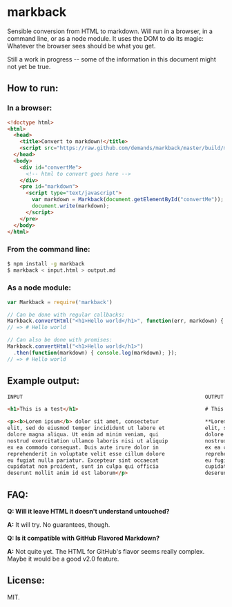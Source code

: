 # markback

Sensible conversion from HTML to markdown. Will run in
a browser, in a command line, or as a node module.
It uses the DOM to do its magic: Whatever the browser
sees should be what you get.

Still a work in progress -- some of the information in
this document might not yet be true.

## How to run:

### In a browser:

```html
<!doctype html>
<html>
  <head>
    <title>Convert to markdown!</title>
    <script src="https://raw.github.com/demands/markback/master/build/markback.min.js" type="text/javascript"></script>
  </head>
  <body>
    <div id="convertMe">
      <!-- html to convert goes here -->
    </div>
    <pre id="markdown">
      <script type="text/javascript">
        var markdown = Markback(document.getElementById("convertMe"));
        document.write(markdown);
      </script>
    </pre>
  </body>
</html>
```

### From the command line:

```bash
$ npm install -g markback
$ markback < input.html > output.md
```

### As a node module:

```javascript
var Markback = require('markback')

// Can be done with regular callbacks:
Markback.convertHtml("<h1>Hello world</h1>", function(err, markdown) { console.log(markdown); });
// => # Hello world

// Can also be done with promises:
Markback.convertHtml("<h1>Hello world</h1>")
  .then(function(markdown) { console.log(markdown); });
// => # Hello world
```

## Example output:

```html
INPUT                                                           OUTPUT

<h1>This is a test</h1>                                         # This is a test

<p><b>Lorem ipsum</b> dolor sit amet, consectetur               **Lorem ipsum** dolor sit amet, consectetur
elit, sed do eiusmod tempor incididunt ut labore et             elit, sed do eiusmod tempor incididunt ut labore et
dolore magna aliqua. Ut enim ad minim veniam, qui               dolore magna aliqua. Ut enim ad minim veniam, quis
nostrud exercitation ullamco laboris nisi ut aliquip            nostrud exercitation ullamco laboris nisi ut aliquip
ex ea commodo consequat. Duis aute irure dolor in               ex ea commodo consequat. Duis aute irure dolor in
reprehenderit in voluptate velit esse cillum dolore             reprehenderit in voluptate velit esse cillum dolore
eu fugiat nulla pariatur. Excepteur sint occaecat               eu fugiat nulla pariatur. Excepteur sint occaecat
cupidatat non proident, sunt in culpa qui officia               cupidatat non proident, sunt in culpa qui officia
deserunt mollit anim id est laborum</p>                         deserunt mollit anim id est laborum
```

## FAQ:

**Q: Will it leave HTML it doesn't understand untouched?**

**A:** It will try. No guarantees, though.

**Q: Is it compatible with GitHub Flavored Markdown?**

**A:** Not quite yet. The HTML for GitHub's flavor seems really
complex. Maybe it would be a good v2.0 feature.

## License:

MIT.

